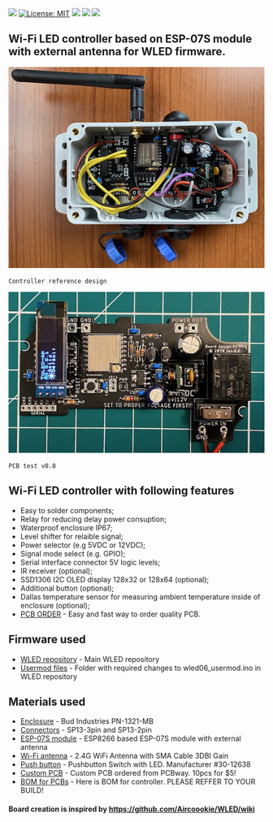 [![](https://img.shields.io/github/v/release/srg74/Controller-for-WLED-firmware)](https://img.shields.io/github/v/release/srg74/Controller-for-WLED-firmware)
[![License: MIT](https://img.shields.io/badge/License-MIT-blue.svg?style=flat-square)](https://github.com/srg74/Controller-for-WLED-firmware/master/LICENSE)
[![](https://img.shields.io/static/v1?label=Localized&message=firmware&color=blue&style=flat-square)](/resources/FIRMWARE/BIN)
[![](https://img.shields.io/static/v1?label=WLED&message=firmware&color=green&style=flat-square)](https://github.com/Aircoookie/WLED/releases)
[![](https://img.shields.io/static/v1?label=WLED&message=app&color=green&style=flat-square)](https://github.com/Aircoookie/WLED-App)
## Wi-Fi LED controller based on ESP-07S module with external antenna for WLED firmware.
![Controller](resources/controller.jpg)
```
Controller reference design
```
![Test](resources/PCB_test.jpg)
```
PCB test v0.8
```
## Wi-Fi LED controller with following features
-   Easy to solder components;
-   Relay for reducing delay power consuption;
-   Waterproof enclosure IP67;
-   Level shifter for relaible signal;
-   Power selector (e.g 5VDC or 12VDC);
-   Signal mode select (e.g. GPIO);
-   Serial interface connector 5V logic levels;
-   IR receiver (optional);
-   SSD1306 I2C OLED display 128x32 or 128x64 (optional);
-   Additional button (optional);
-   Dallas temperature sensor for measuring ambient temperature inside of enclosure (optional);
-   [PCB ORDER](https://www.pcbway.com/project/shareproject/Controller_for_WLED_firmware_in_waterproof_enclosure.html) - Easy and fast way to order quality PCB.

## Firmware used
-   [WLED repository](https://github.com/Aircoookie/WLED) - Main WLED repository
-   [Usermod files](https://github.com/Aircoookie/WLED/tree/master/usermods/Enclosure_with_OLED_temp_ESP07) - Folder with required changes to wled06_usermod.ino in WLED repository
## Materials used
-   [Enclosure](https://www.masterelectronics.com/bud-industries/pn1321mb-43418287.html?utm_source=eciaauth&utm_medium=inventoryrefferal&utm_campaign=eciaauth&utm_term=PN-1321-MB) - Bud Industries PN-1321-MB
-   [Connectors](https://www.amazon.com/gp/product/B07DGVBNB7/ref=ppx_yo_dt_b_asin_title_o00_s01?ie=UTF8&psc=1) - SP13-3pin and SP13-2pin
-   [ESP-07S module](https://www.amazon.com/gp/product/B07KRZWZQV/ref=ppx_yo_dt_b_asin_title_o00_s02?ie=UTF8&psc=1) - ESP8266 based ESP-07S module with external antenna
-   [Wi-Fi antenna](https://www.amazon.com/gp/product/B00ZBJNO9O/ref=ppx_yo_dt_b_asin_title_o08_s00?ie=UTF8&psc=1) - 2.4G WiFi Antenna with SMA Cable 3DBI Gain
-   [Push button](https://www.newark.com/philmore/30-12638/switch-operation-momentary-spring/dp/43W7758) - Pushbutton Switch with LED. Manufacturer #30-12638
-   [Custom PCB](https://www.pcbway.com) - Custom PCB ordered from PCBway. 10pcs for $5!
-   [BOM for PCBs](https://github.com/srg74/Controller-for-WLED-firmware/blob/master/resources/) - Here is BOM for controller. PLEASE REFFER TO YOUR BUILD!
#### Board creation is inspired by https://github.com/Aircoookie/WLED/wiki
